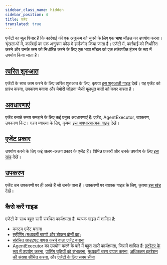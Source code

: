 ```yaml
---
sidebar_class_name: hidden
sidebar_position: 4
title: एजेंट
translated: true
---
```


एजेंटों का मूल विचार है कि कार्रवाई की एक अनुक्रम को चुनने के लिए एक भाषा मॉडल का उपयोग करना।
श्रृंखलाओं में, कार्रवाई का एक अनुक्रम कोड में हार्डकोड किया जाता है।
एजेंटों में, कार्रवाई को निर्धारित करने और उनके क्रम को निर्धारित करने के लिए एक भाषा मॉडल को एक तर्कशक्ति इंजन के रूप में उपयोग किया जाता है।

## [त्वरित शुरुआत](/docs/modules/agents/quick_start)

एजेंटों के साथ काम करने के लिए त्वरित शुरुआत के लिए, कृपया [इस शुरुआती गाइड](/docs/modules/agents/quick_start) देखें। यह एजेंट को प्रारंभ करना, उपकरण बनाना और मेमोरी जोड़ना जैसी मूलभूत बातों को कवर करता है।

## [अवधारणाएं](/docs/modules/agents/concepts)

एजेंट बनाते समय समझने के लिए कई प्रमुख अवधारणाएं हैं: एजेंट, AgentExecutor, उपकरण, उपकरण किट।
गहन व्याख्या के लिए, कृपया [इस अवधारणात्मक गाइड](/docs/modules/agents/concepts) देखें।

## [एजेंट प्रकार](/docs/modules/agents/agent_types/)

उपयोग करने के लिए कई अलग-अलग प्रकार के एजेंट हैं। विभिन्न प्रकारों और उनके उपयोग के लिए [इस खंड](/docs/modules/agents/agent_types/) देखें।

## [उपकरण](/docs/modules/tools/)

एजेंट उन उपकरणों पर ही अच्छे हैं जो उनके पास हैं। उपकरणों पर व्यापक गाइड के लिए, कृपया [इस खंड](/docs/modules/tools/) देखें।

## कैसे करें गाइड

एजेंटों के साथ बहुत सारी संबंधित कार्यक्षमता है! व्यापक गाइड में शामिल हैं:

- [कस्टम एजेंट बनाना](/docs/modules/agents/how_to/custom_agent)
- [स्ट्रीमिंग (मध्यवर्ती चरणों और टोकन दोनों का)](/docs/modules/agents/how_to/streaming)
- [संरचित आउटपुट वापस करने वाला एजेंट बनाना](/docs/modules/agents/how_to/agent_structured)
- AgentExecutor का उपयोग करने के बारे में बहुत सारी कार्यक्षमता, जिसमें शामिल हैं: [इटरेटर के रूप में उपयोग करना](/docs/modules/agents/how_to/agent_iter), [पार्सिंग त्रुटियों को संभालना](/docs/modules/agents/how_to/handle_parsing_errors), [मध्यवर्ती चरण वापस करना](/docs/modules/agents/how_to/intermediate_steps), [अधिकतम इटरेशन की संख्या सीमित करना](/docs/modules/agents/how_to/max_iterations), और [एजेंटों के लिए समय सीमा](/docs/modules/agents/how_to/max_time_limit)
